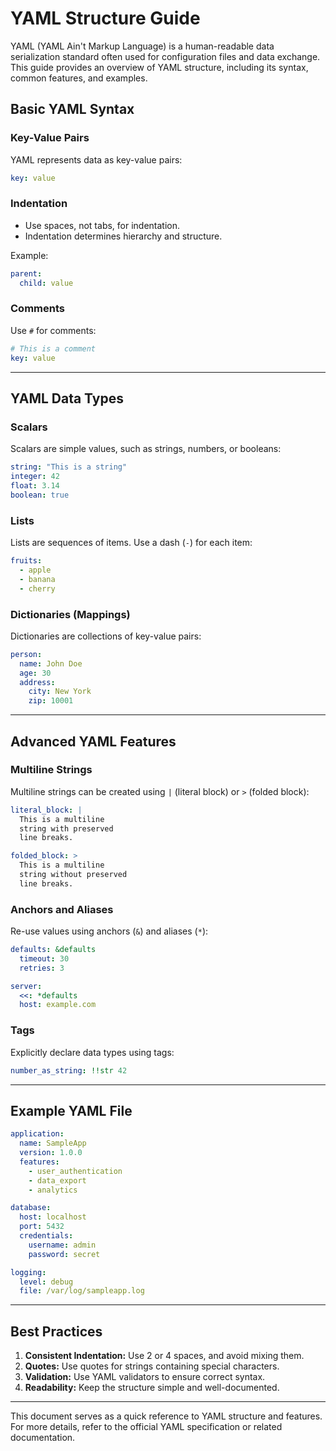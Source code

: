 # YAML Structure Guide

YAML (YAML Ain't Markup Language) is a human-readable data serialization standard often used for configuration files and data exchange. This guide provides an overview of YAML structure, including its syntax, common features, and examples.

## Basic YAML Syntax

### Key-Value Pairs
YAML represents data as key-value pairs:

```yaml
key: value
```

### Indentation
- Use spaces, not tabs, for indentation.
- Indentation determines hierarchy and structure.

Example:

```yaml
parent:
  child: value
```

### Comments
Use `#` for comments:

```yaml
# This is a comment
key: value
```

---

## YAML Data Types

### Scalars
Scalars are simple values, such as strings, numbers, or booleans:

```yaml
string: "This is a string"
integer: 42
float: 3.14
boolean: true
```

### Lists
Lists are sequences of items. Use a dash (`-`) for each item:

```yaml
fruits:
  - apple
  - banana
  - cherry
```

### Dictionaries (Mappings)
Dictionaries are collections of key-value pairs:

```yaml
person:
  name: John Doe
  age: 30
  address:
    city: New York
    zip: 10001
```

---

## Advanced YAML Features

### Multiline Strings
Multiline strings can be created using `|` (literal block) or `>` (folded block):

```yaml
literal_block: |
  This is a multiline
  string with preserved
  line breaks.

folded_block: >
  This is a multiline
  string without preserved
  line breaks.
```

### Anchors and Aliases
Re-use values using anchors (`&`) and aliases (`*`):

```yaml
defaults: &defaults
  timeout: 30
  retries: 3

server:
  <<: *defaults
  host: example.com
```

### Tags
Explicitly declare data types using tags:

```yaml
number_as_string: !!str 42
```

---

## Example YAML File

```yaml
application:
  name: SampleApp
  version: 1.0.0
  features:
    - user_authentication
    - data_export
    - analytics

database:
  host: localhost
  port: 5432
  credentials:
    username: admin
    password: secret

logging:
  level: debug
  file: /var/log/sampleapp.log
```

---

## Best Practices

1. **Consistent Indentation:** Use 2 or 4 spaces, and avoid mixing them.
2. **Quotes:** Use quotes for strings containing special characters.
3. **Validation:** Use YAML validators to ensure correct syntax.
4. **Readability:** Keep the structure simple and well-documented.

---

This document serves as a quick reference to YAML structure and features. For more details, refer to the official YAML specification or related documentation.
